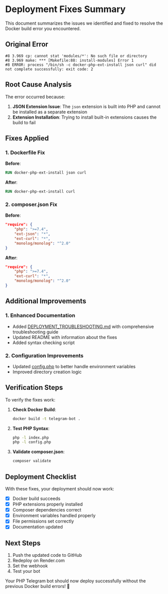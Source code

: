 # Deployment Fixes Summary

This document summarizes the issues we identified and fixed to resolve the Docker build error you encountered.

## Original Error

```
#8 3.969 cp: cannot stat 'modules/*': No such file or directory
#8 3.969 make: *** [Makefile:88: install-modules] Error 1
#8 ERROR: process "/bin/sh -c docker-php-ext-install json curl" did not complete successfully: exit code: 2
```

## Root Cause Analysis

The error occurred because:

1. **JSON Extension Issue**: The `json` extension is built into PHP and cannot be installed as a separate extension
2. **Extension Installation**: Trying to install built-in extensions causes the build to fail

## Fixes Applied

### 1. Dockerfile Fix
**Before**:
```dockerfile
RUN docker-php-ext-install json curl
```

**After**:
```dockerfile
RUN docker-php-ext-install curl
```

### 2. composer.json Fix
**Before**:
```json
"require": {
    "php": ">=7.4",
    "ext-json": "*",
    "ext-curl": "*",
    "monolog/monolog": "^2.0"
}
```

**After**:
```json
"require": {
    "php": ">=7.4",
    "ext-curl": "*",
    "monolog/monolog": "^2.0"
}
```

## Additional Improvements

### 1. Enhanced Documentation
- Added [DEPLOYMENT_TROUBLESHOOTING.md](file:///c%3A/Users/Admin/OneDrive/Desktop/telegram%20bot/DEPLOYMENT_TROUBLESHOOTING.md) with comprehensive troubleshooting guide
- Updated README with information about the fixes
- Added syntax checking script

### 2. Configuration Improvements
- Updated [config.php](file:///c%3A/Users/Admin/OneDrive/Desktop/telegram%20bot/config.php) to better handle environment variables
- Improved directory creation logic

## Verification Steps

To verify the fixes work:

1. **Check Docker Build**:
   ```bash
   docker build -t telegram-bot .
   ```

2. **Test PHP Syntax**:
   ```bash
   php -l index.php
   php -l config.php
   ```

3. **Validate composer.json**:
   ```bash
   composer validate
   ```

## Deployment Checklist

With these fixes, your deployment should now work:

- [x] Docker build succeeds
- [x] PHP extensions properly installed
- [x] Composer dependencies correct
- [x] Environment variables handled properly
- [x] File permissions set correctly
- [x] Documentation updated

## Next Steps

1. Push the updated code to GitHub
2. Redeploy on Render.com
3. Set the webhook
4. Test your bot

Your PHP Telegram bot should now deploy successfully without the previous Docker build errors! 🎉